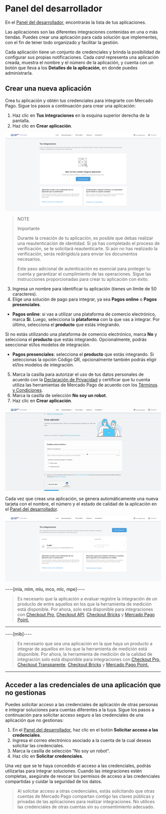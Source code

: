 # Panel del desarrollador
En el [Panel del desarrollador](/developers/panel/app), encontrarás la lista de tus aplicaciones.

Las aplicaciones son las diferentes integraciones contenidas en una o más tiendas. Puedes crear una aplicación para cada solución que implementes, con el fin de tener todo organizado y facilitar la gestión.

Cada aplicación tiene un conjunto de credenciales y brinda la posibilidad de configurar sus propias notificaciones. Cada *card* representa una aplicación creada, muestra el nombre y el número de la aplicación, y cuenta con un botón que lleva a los **Detalles de la aplicación**, en donde puedes administrarla.

## Crear una nueva aplicación

Crea tu aplicación y obtén tus credenciales para integrarte con Mercado Pago. Sigue los pasos a continuación para crear una aplicación:

1. Haz clic en **Tus integraciones** en la esquina superior derecha de la pantalla.
2. Haz clic en **Crear aplicación**.

![Crear aplicación](/images/dashboard/dashboard-es.png)

> NOTE
>
> Importante
>
> Durante la creación de tu aplicación, es posible que debas realizar una reautenticación de identidad. Si ya has completado el proceso de verificación, se te solicitará reautenticarte. Si aún no has realizado la verificación, serás redirigido/a para enviar los documentos necesarios. 
>
> Este paso adicional de autenticación es esencial para proteger tu cuenta y garantizar el cumplimiento de las operaciones. Sigue las instrucciones proporcionadas para crear tu aplicación con éxito.

3. Ingresa un nombre para identificar tu aplicación (tienes un límite de 50 caracteres).
4. Elige una solución de pago para integrar, ya sea **Pagos online** o **Pagos presenciales**.
- **Pagos online**: si vas a utilizar una plataforma de comercio electrónico, marca **Sí**. Luego, selecciona la **plataforma** con la que vas a integrar. Por último, selecciona el **producto** que estás integrando. 

Si no estás utilizando una plataforma de comercio electrónico, marca **No** y selecciona el **producto** que estás integrando. Opcionalmente, podrás seeccionar el/los modelos de integración.

   - **Pagos presenciales**: selecciona el **producto** que estás integrando. Si seleccionas la opción Código QR, opcionalmente también podrás eligir el/los modelos de integración.

5. Marca la casilla para autorizar el uso de tus datos personales de acuerdo con la [Declaración de Privacidad](https://www.mercadopago.com.br/privacidade) y certificar que tu cuenta utiliza las herramientas de Mercado Pago de acuerdo con los [Términos y Condiciones](/developers/es/docs/resources/legal/terms-and-conditions).
6. Marca la casilla de selección **No soy un robot**.
7. Haz clic en **Crear aplicación**.

![Crear aplicación](/images/dashboard/dashboard-es.gif)

Cada vez que creas una aplicación, se genera automáticamente una nueva tarjeta con el nombre, el número y el estado de calidad de la aplicación en el [Panel del desarrollador](/developers/panel/app).

![Card](/images/dashboard/applications-es.png)

----[mla, mlm, mlu, mco, mlc, mpe]----
>  Es necesario que la aplicación a evaluar registre la integración de un producto de entre aquellos en los que la herramienta de medición está disponible. Por ahora, solo está disponible para integraciones con [Checkout Pro,](/developers/es/docs/checkout-pro/landing) [Checkout API](/developers/es/docs/checkout-api/landing), [Checkout Bricks](/developers/es/docs/checkout-bricks/landing) y [Mercado Pago Point.](/developers/es/docs/mp-point/landing)

------------
----[mlb]----
>  Es necesario que sea una aplicación en la que haya un producto a integrar de aquellos en los que la herramienta de medición está disponible. Por ahora, la herramienta de medición de la calidad de integración solo está disponible para integraciones con [Checkout Pro,](/developers/es/docs/checkout-pro/landing) [Checkout Transparente](/developers/es/docs/checkout-api/landing), [Checkout Bricks](/developers/es/docs/checkout-bricks/landing) y [Mercado Pago Point.](/developers/es/docs/mp-point/landing)

------------

## Acceder a las credenciales de una aplicación que no gestionas

Puedes solicitar acceso a las credenciales de aplicación de otras personas e integrar soluciones para cuentas diferentes a la tuya. Sigue los pasos a continuación para solicitar acceso seguro a las credenciales de una aplicación que no gestionas:

1. En el [Panel del desarrollador](/developers/panel/app), haz clic en el botón **Solicitar acceso a las credenciales**.
2. Ingresa el correo electrónico asociado a la cuenta de la cual deseas solicitar las credenciales.
3. Marca la casilla de selección "No soy un robot".
4. Haz clic en **Solicitar credenciales**.

Una vez que se te haya concedido el acceso a las credenciales, podrás utilizarlas para integrar soluciones. Cuando las integraciones estén completas, asegúrate de revocar los permisos de acceso a las credenciales compartidas y cuidar la seguridad de los datos.

> Al solicitar acceso a otras credenciales, estás solicitando que otras cuentas de Mercado Pago compartan contigo las claves públicas y privadas de las aplicaciones para realizar integraciones. No utilices las credenciales de otras cuentas sin su consentimiento adecuado.